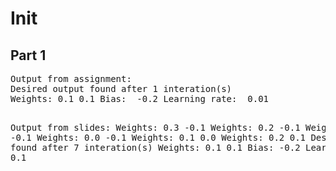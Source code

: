 <h1>Init</h1>
<h2>Part 1</h2>
<pre>
Output from assignment:
Desired output found after 1 interation(s)
Weights: 0.1 0.1 Bias:  -0.2 Learning rate:  0.01


Output from slides:
Weights: 0.3 -0.1
Weights: 0.2 -0.1
Weights: 0.1 -0.1
Weights: 0.0 -0.1
Weights: 0.1 0.0
Weights: 0.2 0.1
Desired output found after 7 interation(s)
Weights: 0.1 0.1 Bias:  -0.2 Learning rate:  0.1
</pre>